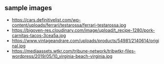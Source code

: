 ## sample images
- https://cars.definitivelist.com/wp-content/uploads/ferrari/testarossa/ferrari-testarossa.jpg
- https://bigoven-res.cloudinary.com/image/upload/t_recipe-1280/pork-carnitas-tacos-3cea5a.jpg
- https://www.vintageandrare.com/uploads/products/54981/2140614/original.jpg
- https://mediaassets.wtkr.com/tribune-network/tribwtkr-files-wordpress/2019/05/10_virginia-beach-virginia.jpg